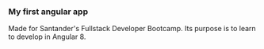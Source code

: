 ### My first angular app

Made for Santander's Fullstack Developer Bootcamp.
Its purpose is to learn to develop in Angular 8.